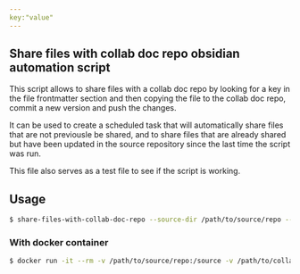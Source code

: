 ```yaml
---
key:"value"
---
```


## Share files with collab doc repo obsidian automation script

This script allows to share files with a collab doc repo by looking for a key in the file frontmatter section and then copying the file to the collab doc repo, commit a new version and push the changes.

It can be used to create a scheduled task that will automatically share files that are not previousle be shared, and to share files that are already shared but have been updated in the source repository since the last time the script was run.

This file also serves as a test file to see if the script is working.

## Usage

```bash
$ share-files-with-collab-doc-repo --source-dir /path/to/source/repo --dest-dir /path/to/collab/doc/repo --key key --branch branch-name
```

### With docker container
    
```bash
$ docker run -it --rm -v /path/to/source/repo:/source -v /path/to/collab/doc/repo:/collab share-files-with-collab-doc-repo --source-dir /source --dest-dir /collab --key key --branch branch-name
```

